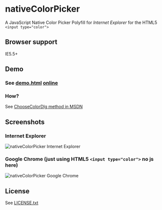 # nativeColorPicker

A JavaScript Native Color Picker Polyfill for *Internet Explorer* for the HTML5 `<input type="color">`

## Browser support
IE5.5+

## Demo
### See [demo.html](https://github.com/dciccale/nativeColorPicker/blob/master/demo.html) [online](http://dciccale.github.com/nativeColorPicker)

### How?

See <a href="http://msdn.microsoft.com/en-us/library/ie/ms536349(v=vs.85).aspx">ChooseColorDlg method in MSDN</a>

## Screenshots

### Internet Explorer
![nativeColorPicker Internet Explorer](http://dciccale.github.com/nativeColorPicker/nativeColorPicker_ie.jpg)

### Google Chrome (just using HTML5 `<input type="color">` no js here)
![nativeColorPicker Google Chrome](http://dciccale.github.com/nativeColorPicker/nativeColorPicker_chrome.jpg)

## License
See [LICENSE.txt](https://raw.github.com/dciccale/nativeColorPicker/master/LICENSE.txt)